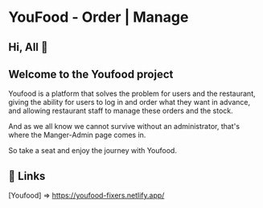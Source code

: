 # YouFood - Order | Manage 



## Hi, All 👋



## Welcome to the Youfood project

Youfood is a platform that solves the problem for users and the restaurant, giving the ability for users to log in and order what they want in advance, and allowing restaurant staff to manage these orders and the stock. 


And as we all know we cannot survive without an administrator, that's where the Manger-Admin page comes in.

So take a seat and enjoy the journey with Youfood.




## 🔗 Links

[Youfood] =>
https://youfood-fixers.netlify.app/
